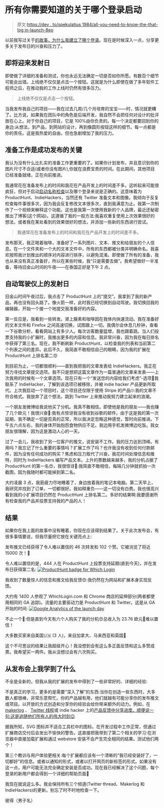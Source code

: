# 所有你需要知道的关于哪个登录启动

> 原文:[https://dev . to/spekulatius 1984/all-you-need-to-know-the-that-log in-launch-8eo](https://dev.to/spekulatius1984/all-you-need-to-know-about-the-which-login-launch-8eo)

以前我写过关于[的故事，为什么我建立了哪个登录](https://peterthaleikis.com/posts/How-I-built-my-first-browser-extension)。现在是时候深入一点，分享更多关于发布日的兴奋和压力了。

## [](#getting-to-launch-day)即将迎来发射日

即使做了详细的准备和测试，你也永远无法确定一切是否如你所愿。有数百个细节可能会出错。上线绝不仅仅是点击一个按钮。这就是为什么即使在做了多年软件工程师之后，在推动我的工作上线时仍然有很多压力。

> 上线绝不仅仅是点击一个按钮。

当我发布我自己的项目——我在过去几周/几个月培育的宝宝——时，情况就更糟了。比方说，如果我在团队中的角色是后端开发，我自然不会把任何对设计的批评放在心上。对于你自己的项目，它是 100%由你负责的。每一个决定都要回到你的身边:从想法，到产品，到网站的设计，再到像圆形按钮这样的细节。每一点都是你的责任。这是我热爱的自由，但也急剧增加了我的压力。

## 准备工作是成功发布的关键

我认为没有什么比扎实的准备工作更重要的了。如果你计划发布，并且意识到你的图片尺寸不合适(或者你没有图片),你就在浪费宝贵的时间。在此期间，其他项目已经准备就绪，正在向前推进。

我通常花在准备发布上的时间和我花在产品开发上的时间差不多。这听起来可能很疯狂，但对于启动[启动名称检查](https://startupnamecheck.com/)以及哪个登录来说是正确的。这意味着为 ProductHunt、IndieHackers，当然还有 Twitter 准备文本和图像。我倾向于反复检查每件事很多次，因为我会反复修改文本很多次，直到我满意为止。我第一次制作了一个视频来解释这个功能。这也是我第一次使用我新的个人品牌，最近还秘密推出了博客(这个网站)。这遵循了我的一般方法:我喜欢重复使用上次效果很好的想法，或者我在某处看到的效果很好的想法，并添加一些新的东西进行尝试。

> 我通常花在准备发布上的时间和我花在产品开发上的时间差不多。

发布那天，我正喝着咖啡，准备好了一系列图片、文本、推文和给朋友的个人信息。在一个文件夹和一个大的文本文件中，所有的东西都被分类并明确命名。我喜欢按照我计划推出的顺序对内容进行排序，以避免混淆。即使做了所有的准备，我也从来没有真正准备好，所以在某些时候，我“只是需要去做”。我希望做好一半准备，等待旧金山时间的午夜——在泰国正好是下午 2 点。

## [](#launch-day-on-autopilot)自动驾驶仪上的发射日

旧金山时间午夜过后，我点击了 ProductHunt 上的“提交”。我拿到了我的新产品，再也没有回头路了。像火箭一样，此时我已经切换到自动驾驶。我切换回我的编辑器，开始一个接一个地提交我准备好的内容。

第一反应是，我看到一些转发。肾上腺素和咖啡因在我体内快速流动。我在准备好的文本文件和 Firefox 之间高速切换，试图跟上一切。我偶尔会休息几秒钟，查看一下谷歌分析，看看网站上有多少人。每次访客数量猛增，我也跟着跳。当人们投票支持我的小扩展时，我推出更多的内容和信息。我非常兴奋，因为我在每日排名中获得了第三名。现在，我不断刷新 ProductHunt，以检查我的列表和当前第二个列表之间的差异。此后不久，我简直不敢相信自己的眼睛，因为我的扩展在 ProductHunt 上排名第二😍️

到目前为止，一切都很顺利——直到我把我的文章发表给 IndieHackers。我正在努力寻找文章提交选项。我不只是想把这篇文章作为一篇普通的文章来发表——上次我用的时候有一个文章选项。现在只有一个“发送您的内容给我们考虑”-选项🤔️我联系了 IndieHacker，了解到该选项已被移除，并被 indie hacker 产品更新所取代。上次我启动一个项目时，这个项目还仅限于使用 Stripe 的产品🙄️:我的文章不符合格式。我放弃了这个想法，跳到 Twitter 上来推动我努力建立起来的浪潮。

一个朋友发微博给我说他买了分机。我真不敢相信。即使他是我的朋友——我也赚了几个欧元！我很兴奋🤑️:我有点惊讶我没有收到谷歌的邮件。由于这是我的第一次延期，我不确定一切是否真的正常，所以我决定忽略这种感觉，暂时向前推进。下午五六点左右，我的身体开始抱怨食物供应不足。我边用手机发微博边吃饭。我女朋友很理解，因为这是激动人心的一天。

过了一会儿，我收到了另一位客户的推文，说安装不工作。我的压力达到顶峰。有用吗？我忘记了什么重要的事情吗？扩展工作了吗？也许我没有收到任何付款邮件，因为没有任何成功的购买？焦虑和压力取代了兴奋。我花时间处理信息和推特，同时为 IndieHackers 编写产品文本。上升的票数越来越多，我的分机占据了 ProductHunt 的第一名😍️，我很惊讶🤯️:我简直不敢相信，每隔几分钟就抓拍一次截图，因为我随时都可能掉到第二名。

大约凌晨 3 点，我筋疲力尽地睡着了，身边放着我的笔记本电脑。第二天早上，我研究并找到了订单，一切都很好。我如释重负——这一切没有白费。我也很高兴看到我的小扩展项目仍然在 ProductHunt 上排名第二。多好的结果啊:我要感谢所有检查我的产品并投票支持我的产品的人！

## [](#results)结果

如果你在我上面的故事中没有睡着，你现在应该得到结果了。关于此次发布会，有很多事情要说，但我尽量把它放在关键亮点上:

发布推文已经获得了令人难以置信的 46 次转发和 102 个赞。它被浏览了将近 15000 次！🤯️

令人难以置信的是，444 人在 ProductHunt 上投票支持延期(直到今天)，并在发布日获得第二名: [![ProductHunt badge for Which Login](../Images/e4d4ad0cb269adbb5feb083b682ca461.png)](https://res.cloudinary.com/practicaldev/image/fetch/s--VuZ_mlR4--/c_limit%2Cf_auto%2Cfl_progressive%2Cq_auto%2Cw_880/https://peterthaleikis.com/static/images/All-you-need-to-know-about-the-Which-Login-launch/producthunt-badge.png)

我收到了数量惊人的信息和推文给我反馈😍️:我仍然在为网站和扩展本身实现反馈。

大约有 1400 人参观了 WhichLogin.com 和 Chrome 商店的延伸部分(两者都使用相同的 GA 追踪)。流量的主要驱动力是 ProductHunt 和 Twitter。这是从 GA 开始的时间: [![Google Analytics of the launch day](../Images/c466978ccf71b9309be797269d096c84.png)](https://res.cloudinary.com/practicaldev/image/fetch/s--XWKr-VhD--/c_limit%2Cf_auto%2Cfl_progressive%2Cq_auto%2Cw_880/https://peterthaleikis.com/static/images/All-you-need-to-know-about-the-Which-Login-launch/which-login-google-analytics.png)

不止一个🤯️:但是直到今天有六个人购买了我的分机😍️总收入为 23.76 欧元🤑️难以置信！

大多数买家来自美国🇺🇲️ (3 人)，来自加拿大、马来西亚和英国🤩️

这个不可思议的结果让我超级开心！我没想到会有这么多正面反馈和这么多赞成票。我希望买一两件。我从没想过会有六次购买。

## [](#what-ive-learned-from-the-launch)从发布会上我学到了什么

不全是全新的，但我从我的扩展的发布中得到了一些非常好的、详细的经验:

不是真正的学习，更多的是需要“深入了解”的东西:当你在创造一些东西时，大多数人都很棒，非常乐意帮忙。你的产品越有用，他们就越有可能分享你的发布推文或项目。以开放的方式创造和分享你的经验会给你带来额外的动力。例如，在 [makerlog](https://getmakerlog.com/products/which-login) 、 [Twitter 线程](https://twitter.com/spekulatius1984/status/1118775156736835584)或 indie hacker 上的[产品反馈中分享进度。顺便说一句:这是追随他们所有人的伟大时刻😉️](https://www.indiehackers.com/product/which-login-did-i-use-last-time)

据我所知，SVG 图标并不适合工具栏中的图标。在开发过程中工作正常，但通过扩展商店交付后会发出不愉快的警告。这直接把我带到了第二个相关的学习:在浏览器中直接加载扩展和通过 webstore 安装不会产生完全相同的结果。测试他们两个！

第三个教训与用户体验更相关:每个扩展都应该有一个清晰的“我已经安装好了，一切都好”的信息。或者以通知的形式，或者以打开网页的新标签的形式。如果没有这一点，用户可能无法完全确定安装是否成功。现在我已经解决了这个问题，每个登录的新用户都会得到一个详细的帮助页面📔️

我现在就说这么多。我会保持所有三个频道(Twitter thread、Makerlog 和 IndieHackers)的更新。别忘了时不时地检查一下。

彼得（男子名）